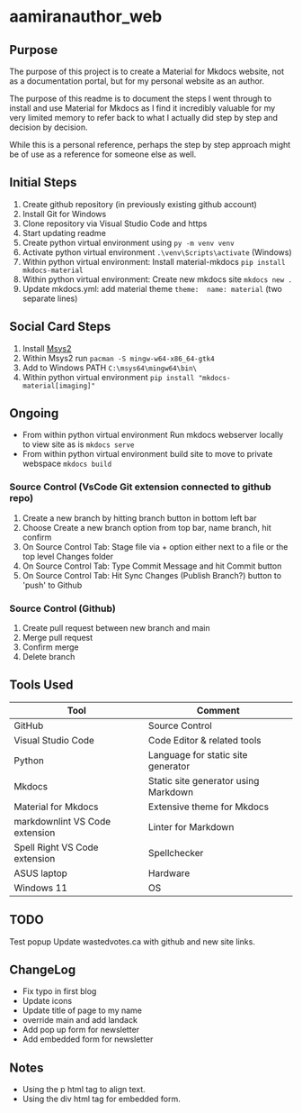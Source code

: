 # aamiranauthor_web

## Purpose

The purpose of this project is to create a Material for Mkdocs website, not as a documentation portal, but for my personal website as an author.

The purpose of this readme is to document the steps I went through to install and use Material for Mkdocs as I find it incredibly valuable for my very limited memory to refer back to what I actually did step by step and decision by decision.

While this is a personal reference, perhaps the step by step approach might be of use as a reference for someone else as well.

## Initial Steps

1. Create github repository (in previously existing github account)
2. Install Git for Windows
3. Clone repository via Visual Studio Code and https
4. Start updating readme
5. Create python virtual environment using `py -m venv venv`
6. Activate python virtual environment `.\venv\Scripts\activate` (Windows)
7. Within python virtual environment: Install material-mkdocs `pip install mkdocs-material`
8. Within python virtual environment: Create new mkdocs site `mkdocs new .`
9. Update mkdocs.yml: add material theme `theme:  name: material` (two separate lines)

## Social Card Steps

1. Install [Msys2](https://www.msys2.org/)
2. Within Msys2 run `pacman -S mingw-w64-x86_64-gtk4`
3. Add to Windows PATH `C:\msys64\mingw64\bin\`
4. Within python virtual environment `pip install "mkdocs-material[imaging]"`

## Ongoing

- From within python virtual environment Run mkdocs webserver locally to view site as is `mkdocs serve`
- From within python virtual environment build site to move to private webspace `mkdocs build`

### Source Control (VsCode Git extension connected to github repo)

1. Create a new branch by hitting branch button in bottom left bar
2. Choose Create a new branch option from top bar, name branch, hit confirm
3. On Source Control Tab: Stage file via + option either next to a file or the top level Changes folder
4. On Source Control Tab: Type Commit Message and hit Commit button
5. On Source Control Tab: Hit Sync Changes (Publish Branch?) button to 'push' to Github

### Source Control (Github)

1. Create pull request between new branch and main
2. Merge pull request
3. Confirm merge
4. Delete branch

## Tools Used

| Tool | Comment |
| --- | --- |
| GitHub | Source Control |
| Visual Studio Code | Code Editor & related tools |
| Python | Language for static site generator |
| Mkdocs | Static site generator using Markdown |
| Material for Mkdocs | Extensive theme for Mkdocs |
| markdownlint VS Code extension | Linter for Markdown |
| Spell Right VS Code extension | Spellchecker |
| ASUS laptop | Hardware |
| Windows 11 | OS |

## TODO

Test popup
Update wastedvotes.ca with github and new site links.

## ChangeLog

- Fix typo in first blog
- Update icons
- Update title of page to my name
- override main and add landack
- Add pop up form for newsletter
- Add embedded form for newsletter

## Notes

- Using the p html tag to align text.
- Using the div html tag for embedded form.
